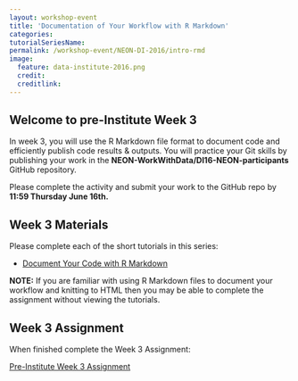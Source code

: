 ```yaml
---
layout: workshop-event
title: 'Documentation of Your Workflow with R Markdown'
categories: 
tutorialSeriesName: 
permalink: /workshop-event/NEON-DI-2016/intro-rmd
image:
  feature: data-institute-2016.png
  credit:
  creditlink:
---
```

## Welcome to pre-Institute Week 3

In week 3, you will use the R Markdown file format to document code and efficiently
publish code results & outputs. You will practice your Git skills by publishing
your work in the **NEON-WorkWithData/DI16-NEON-participants** GitHub repository.

Please complete the activity and submit your work to the GitHub repo by
**11:59 Thursday June 16th.**

## Week 3 Materials
Please complete each of the short tutorials in this series: 

* <a href="{{ site.baseurl }}/tutorial-series/RMarkdown/"> Document Your Code with R Markdown </a>

**NOTE:** If you are familiar with using R Markdown files to document your
workflow and knitting to HTML then you may be able to complete the assignment
without viewing the tutorials.

## Week 3 Assignment

When finished complete the Week 3 Assignment: 

<a class="btn btn-info" href="{{ site.baseurl}}/workshop-event/NEON-DI-2016/rmd-assignment">
Pre-Institute Week 3 Assignment</a>
